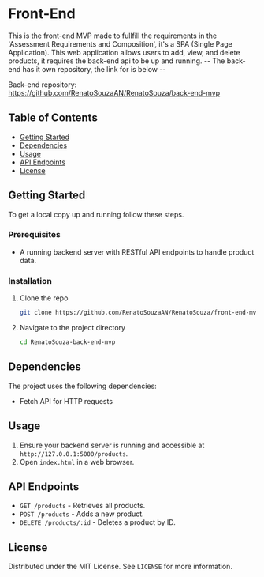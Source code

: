 # Front-End

This is the front-end MVP made to fullfill the requirements in the 'Assessment Requirements and Composition', it's a SPA (Single Page Application). This web application allows users to add, view, and delete products, it requires the back-end api to be up and running. -- The back-end has it own repository, the link for is below --


Back-end repository: https://github.com/RenatoSouzaAN/RenatoSouza/back-end-mvp

## Table of Contents

- [Getting Started](#getting-started)
- [Dependencies](#dependencies)
- [Usage](#usage)
- [API Endpoints](#api-endpoints)
- [License](#license)

## Getting Started

To get a local copy up and running follow these steps.

### Prerequisites

- A running backend server with RESTful API endpoints to handle product data.

### Installation

1. Clone the repo
   ```sh
   git clone https://github.com/RenatoSouzaAN/RenatoSouza/front-end-mvp
   ```
2. Navigate to the project directory
   ```sh
   cd RenatoSouza-back-end-mvp
   ```

## Dependencies

The project uses the following dependencies:

- Fetch API for HTTP requests

## Usage

1. Ensure your backend server is running and accessible at `http://127.0.0.1:5000/products`.
2. Open `index.html` in a web browser.

## API Endpoints

- `GET /products` - Retrieves all products.
- `POST /products` - Adds a new product.
- `DELETE /products/:id` - Deletes a product by ID.

## License

Distributed under the MIT License. See `LICENSE` for more information.
